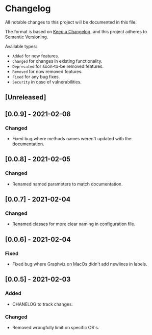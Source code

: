 # Changelog
All notable changes to this project will be documented in this file.

The format is based on [Keep a Changelog](https://keepachangelog.com/en/1.0.0/),
and this project adheres to [Semantic Versioning](https://semver.org/spec/v2.0.0.html).

Available types:

- `Added` for new features.
- `Changed` for changes in existing functionality.
- `Deprecated` for soon-to-be removed features.
- `Removed` for now removed features.
- `Fixed` for any bug fixes.
- `Security` in case of vulnerabilities.

## [Unreleased]

## [0.0.9] - 2021-02-08
### Changed
- Fixed bug where methods names weren't updated with the documentation.

## [0.0.8] - 2021-02-05
### Changed
- Renamed named parameters to match documentation.

## [0.0.7] - 2021-02-04
### Changed
- Renamed classes for more clear naming in configuration file.

## [0.0.6] - 2021-02-04
### Fixed
- Fixed bug where Graphviz on MacOs didn't add newlines in labels.

## [0.0.5] - 2021-02-03
### Added
- CHANELOG to track changes.

### Changed
- Removed wrongfully limit on specific OS's.
